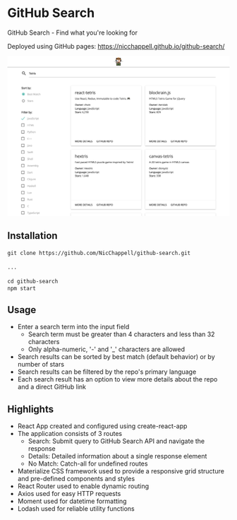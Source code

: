# GitHub Search
GitHub Search - Find what you're looking for

Deployed using GitHub pages: https://nicchappell.github.io/github-search/

<img src="screenshot.png" alt="GitHub Search" />

## Installation

```
git clone https://github.com/NicChappell/github-search.git

...

cd github-search
npm start
```

## Usage

* Enter a search term into the input field
  * Search term must be greater than 4 characters and less than 32 characters
  * Only alpha-numeric, '-' and '_' characters are allowed
* Search results can be sorted by best match (default behavior) or by number of stars
* Search results can be filtered by the repo's primary language
* Each search result has an option to view more details about the repo and a direct GitHub link

## Highlights

* React App created and configured using create-react-app
* The application consists of 3 routes
  * Search: Submit query to GitHub Search API and navigate the response
  * Details: Detailed information about a single response element
  * No Match: Catch-all for undefined routes
* Materialize CSS framework used to provide a responsive grid structure and pre-defined components and styles
* React Router used to enable dynamic routing
* Axios used for easy HTTP requests
* Moment used for datetime formatting
* Lodash used for reliable utility functions
